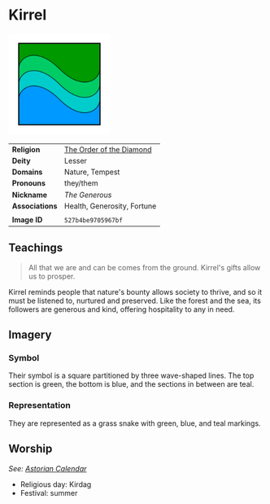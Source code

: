 # Kirrel

<img src="https://raw.githubusercontent.com/jesskelsall/astarus-images/main/symbols/527b4be9705967bf.png" height="200" />

|||
| --- | --- |
| **Religion** | [The Order of the Diamond](../../organisations/the-order-of-the-diamond.md) |
| **Deity** | Lesser |
| **Domains** | Nature, Tempest |
| **Pronouns** | they/them |
| **Nickname** | *The Generous* |
| **Associations** | Health, Generosity, Fortune |
|||
| **Image ID** | `527b4be9705967bf` |

## Teachings

> All that we are and can be comes from the ground. Kirrel's gifts allow us to prosper.

Kirrel reminds people that nature's bounty allows society to thrive, and so it must be listened to, nurtured and preserved. Like the forest and the sea, its followers are generous and kind, offering hospitality to any in need.

## Imagery

### Symbol

Their symbol is a square partitioned by three wave-shaped lines. The top section is green, the bottom is blue, and the sections in between are teal.

### Representation

They are represented as a grass snake with green, blue, and teal markings.

## Worship

*See: [Astorian Calendar](../../history/calendars/astorian-calendar.md)*

- Religious day: Kirdag
- Festival: summer
